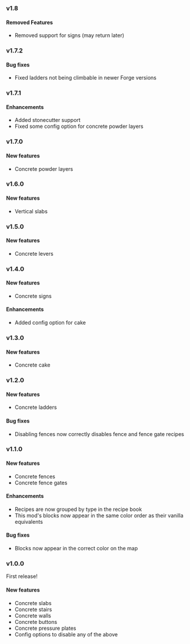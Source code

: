### v1.8

#### Removed Features
* Removed support for signs (may return later)

### v1.7.2

#### Bug fixes
* Fixed ladders not being climbable in newer Forge versions

### v1.7.1

#### Enhancements
* Added stonecutter support
* Fixed some config option for concrete powder layers

### v1.7.0

#### New features
* Concrete powder layers

### v1.6.0

#### New features
* Vertical slabs

### v1.5.0

#### New features
* Concrete levers

### v1.4.0

#### New features
* Concrete signs

#### Enhancements
* Added config option for cake

### v1.3.0

#### New features
* Concrete cake

### v1.2.0

#### New features
* Concrete ladders

#### Bug fixes
* Disabling fences now correctly disables fence and fence gate recipes

### v1.1.0

#### New features
* Concrete fences
* Concrete fence gates

#### Enhancements
* Recipes are now grouped by type in the recipe book
* This mod's blocks now appear in the same color order as their vanilla equivalents

#### Bug fixes
* Blocks now appear in the correct color on the map

### v1.0.0

First release!

#### New features
* Concrete slabs
* Concrete stairs
* Concrete walls
* Concrete buttons
* Concrete pressure plates
* Config options to disable any of the above